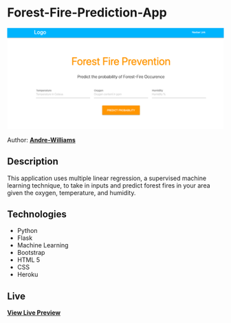 # Forest-Fire-Prediction-App


![ForestFire Site](https://github.com/Andre-Williams22/Forest-fire-prediction-app/blob/master/static/materialize/img/screenshot.png)

Author: **[Andre-Williams](https://www.linkedin.com/in/andrewilliams22/)** 


## Description
This application uses multiple linear regression, a supervised machine learning technique, to take in inputs and predict forest fires in your area given the oxygen, temperature, and humidity. 

## Technologies
- Python
- Flask 
- Machine Learning
- Bootstrap 
- HTML 5
- CSS
- Heroku 

## Live

**[View Live Preview](https://text-summaryzer.herokuapp.com/)**




